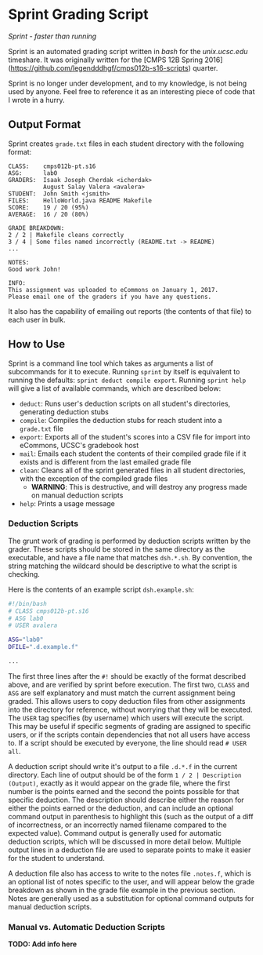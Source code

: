# Sprint Grading Script

*Sprint - faster than running*

Sprint is an automated grading script written in *bash* for the 
*unix.ucsc.edu* timeshare. It was originally written for the 
[CMPS 12B Spring 2016]
(https://github.com/legendddhgf/cmps012b-s16-scripts) 
quarter.

Sprint is no longer under development, and to my knowledge, is not being
used by anyone. Feel free to reference it as an interesting piece of
code that I wrote in a hurry.

## Output Format

Sprint creates `grade.txt` files in each student directory with the
following format:

```
CLASS:    cmps012b-pt.s16
ASG:      lab0
GRADERS:  Isaak Joseph Cherdak <icherdak>
          August Salay Valera <avalera>
STUDENT:  John Smith <jsmith>
FILES:    HelloWorld.java README Makefile
SCORE:    19 / 20 (95%)
AVERAGE:  16 / 20 (80%)

GRADE BREAKDOWN:
2 / 2 | Makefile cleans correctly
3 / 4 | Some files named incorrectly (README.txt -> README)
...

NOTES:
Good work John!

INFO:
This assignment was uploaded to eCommons on January 1, 2017.
Please email one of the graders if you have any questions.
```

It also has the capability of emailing out reports (the contents of that
file) to each user in bulk.

## How to Use

Sprint is a command line tool which takes as arguments a list of 
subcommands for it to execute. Running `sprint` by itself is equivalent
to running the defaults: `sprint deduct compile export`. 
Running `sprint help` will give a list of available commands, which are
described below:

- `deduct`: Runs user's deduction scripts on all student's directories, 
  generating deduction stubs
- `compile`: Compiles the deduction stubs for reach student into a 
`grade.txt` file
- `export`: Exports all of the student's scores into a CSV file for 
  import into eCommons, UCSC's gradebook host
- `mail`: Emails each student the contents of their compiled grade file 
  if it exists and is different from the last emailed grade file
- `clean`: Cleans all of the sprint generated files in all student 
  directories, with the exception of the compiled grade files
  - **WARNING**: This is destructive, and will destroy any progress made
    on manual deduction scripts
- `help`: Prints a usage message

### Deduction Scripts

The grunt work of grading is performed by deduction scripts written by
the grader. These scripts should be stored in the same directory as the
executable, and have a file name that matches `dsh.*.sh`. By convention,
the string matching the wildcard should be descriptive to what the
script is checking.

Here is the contents of an example script `dsh.example.sh`:

```bash
#!/bin/bash
# CLASS cmps012b-pt.s16
# ASG lab0
# USER avalera

ASG="lab0"
DFILE=".d.example.f"

...
```

The first three lines after the `#!` should be exactly of the format 
described above, and are verified by sprint before execution. The first
two, `CLASS` and `ASG` are self explanatory and must match the current 
assignment being graded. This allows users to copy deduction files from
other assignments into the directory for reference, without worrying 
that they will be executed. The `USER` tag specifies (by username) which
users will execute the script. This may be useful if specific segments
of grading are assigned to specific users, or if the scripts contain 
dependencies that not all users have access to. If a script should be 
executed by everyone, the line should read `# USER all`.

A deduction script should write it's output to a file `.d.*.f` in the
current directory. Each line of output should be of the form 
`1 / 2 | Description (Output)`, exactly as it would appear on the grade 
file, where the first number is the points earned and the second the 
points possible for that specific deduction. The description should 
describe either the reason for either the points earned or the
deduction, and can include an optional command output in parenthesis to
highlight this (such as the output of a diff of incorrectness, or an 
incorrectly named filename compared to the expected value). Command
output is generally used for automatic deduction scripts, which will be
discussed in more detail below. Multiple output lines in a deduction 
file are used to separate points to make it easier for the student to 
understand.

A deduction file also has access to write to the notes file `.notes.f`,
which is an optional list of notes specific to the user, and will appear
below the grade breakdown as shown in the grade file example in the 
previous section. Notes are generally used as a substitution for
optional command outputs for manual deduction scripts.

### Manual vs. Automatic Deduction Scripts

**TODO: Add info here**
